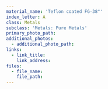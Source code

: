 ```yaml
---
material_name: 'Teflon coated FG-38"'
index_letter: A
class: Metals
subclass: 'Metals: Pure Metals'
primary_photo_path:
additional_photos:
  - additional_photo_path:
links:
  - link_title:
    link_address:
files:
  - file_name:
    file_path:
---
```



